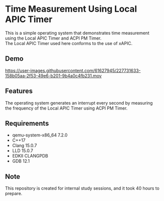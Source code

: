 # Time Measurement Using Local APIC Timer

This is a simple operating system that demonstrates time measurement using the Local APIC Timer and ACPI PM Timer. <br>
The Local APIC Timer used here conforms to the use of xAPIC.

## Demo

https://user-images.githubusercontent.com/61627945/227731633-158b05aa-2f53-49e6-b201-9b4a0c4fb231.mov

## Features

The operating system generates an interrupt every second by measuring the frequency of the Local APIC Timer using ACPI PM Timer.

## Requirements

* qemu-system-x86_64 7.2.0
* C++17
* Clang 15.0.7
* LLD 15.0.7
* EDKⅡ CLANGPDB
* GDB 12.1

## Note

This repository is created for internal study sessions, and it took 40 hours to prepare.
